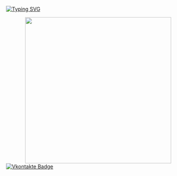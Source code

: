 <a href="https://git.io/typing-svg"><img src="https://readme-typing-svg.herokuapp.com?font=Vampiro+One&size=70&duration=6000&pause=1000&color=20096F&background=1A16A400&center=true&vCenter=true&width=1000&height=80&lines=s1ovac;golang+backend-developer" alt="Typing SVG" /></a>
<div id="header" align="center">
  <img src="https://media.giphy.com/media/qgQUggAC3Pfv687qPC/giphy.gif" width="400"/>
</div>
<div id="badges">
  <a href="https://vk.com/slovacccc">
  <img src="https://img.shields.io/badge/VK-blue?&style=for-the-badge&logoColor=blue&logoWidth=40" alt="Vkontakte Badge"/>
  </a>
</div>
